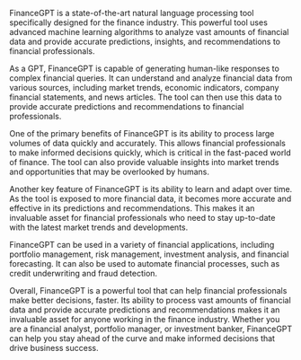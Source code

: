 FinanceGPT is a state-of-the-art natural language processing tool specifically designed for the finance industry. This powerful tool uses advanced machine learning algorithms to analyze vast amounts of financial data and provide accurate predictions, insights, and recommendations to financial professionals.

As a GPT, FinanceGPT is capable of generating human-like responses to complex financial queries. It can understand and analyze financial data from various sources, including market trends, economic indicators, company financial statements, and news articles. The tool can then use this data to provide accurate predictions and recommendations to financial professionals.

One of the primary benefits of FinanceGPT is its ability to process large volumes of data quickly and accurately. This allows financial professionals to make informed decisions quickly, which is critical in the fast-paced world of finance. The tool can also provide valuable insights into market trends and opportunities that may be overlooked by humans.

Another key feature of FinanceGPT is its ability to learn and adapt over time. As the tool is exposed to more financial data, it becomes more accurate and effective in its predictions and recommendations. This makes it an invaluable asset for financial professionals who need to stay up-to-date with the latest market trends and developments.

FinanceGPT can be used in a variety of financial applications, including portfolio management, risk management, investment analysis, and financial forecasting. It can also be used to automate financial processes, such as credit underwriting and fraud detection.

Overall, FinanceGPT is a powerful tool that can help financial professionals make better decisions, faster. Its ability to process vast amounts of financial data and provide accurate predictions and recommendations makes it an invaluable asset for anyone working in the finance industry. Whether you are a financial analyst, portfolio manager, or investment banker, FinanceGPT can help you stay ahead of the curve and make informed decisions that drive business success.
